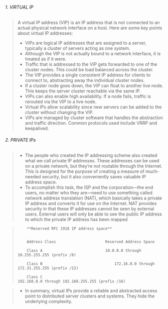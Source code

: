 ###### 1. VIRTUAL IP 


> 
> 	A virtual IP address (VIP) is an IP address that is not connected to an actual physical network interface on a host. Here are some key points about virtual IP addresses:
> 	
> 	- VIPs are logical IP addresses that are assigned to a server, typically a cluster of servers acting as one system.
> 	- Although the VIP is not actually bound to a network interface, it is treated as if it were.
> 	- Traffic that is addressed to the VIP gets forwarded to one of the cluster nodes. This could be load balanced across the cluster.
> 	- The VIP provides a single consistent IP address for clients to connect to, abstracting away the individual cluster nodes.
> 	- If a cluster node goes down, the VIP can float to another live node. This keeps the server cluster reachable via the same IP.
> 	- VIPs can also enable high availability. If a node fails, traffic is rerouted via the VIP to a live node. 
> 	- Virtual IPs allow scalability since new servers can be added to the cluster without changing the VIP.
> 	- VIPs are managed by cluster software that handles the abstraction and traffic direction. Common protocols used include VRRP and keepalived.







###### 2. PRIVATE IPs


>    - The people who created the IP addressing scheme also created what we call private IP addresses. These addresses can be used on a private network, but they’re not routable through the Internet. This is designed for the purpose of creating a measure of much-needed security, but it also conveniently saves valuable IP address space.
>    - To accomplish this task, the ISP and the corporation—the end users, no matter who they are—need to use something called network address translation (NAT), which basically takes a private IP address and converts it for use on the Internet. NAT provides security in that these IP addresses cannot be seen by external users. External users will only be able to see the public IP address to which the private IP address has been mapped



> 		  **Reserved RFC 1918 IP address space**
> 
> 
> 		  Address Class    					 Reserved Address Space
> 
> 		  Class A 							 10.0.0.0 through 10.255.255.255 (prefix /8)
> 
> 		  Class B 					    		 172.16.0.0 through 172.31.255.255 (prefix /12)
> 
> 		  Class C                                                     192.168.0.0 through 192.168.255.255 (prefix /16)
> 

> 	
> 	- In summary, virtual IPs provide a reliable and abstracted access point to distributed server clusters and systems. They hide the underlying complexity.







